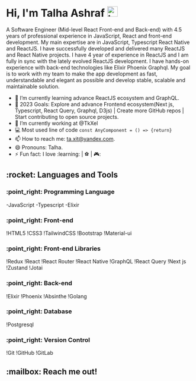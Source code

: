 <h1>Hi, I'm Talha Ashraf <img src="https://user-images.githubusercontent.com/1303154/88677602-1635ba80-d120-11ea-84d8-d263ba5fc3c0.gif" width="28px" alt="hi"></h1>

A Software Engineer (Mid-level React Front-end and Back-end) with 4.5 years of professional experience in JavaScript, React and front-end development. My main expertise are in JavaScript, Typescript  React Native and ReactJS. I have successfully developed and delivered many  ReactJS and React Native projects. I have 4 year of experience in ReactJS and I am fully in sync with the lately evolved ReactJS development. I have hands-on experience with back-end technologies like Elixir Phoenix Graphql. My goal is to work with my team to make the app development as fast, understandable and elegant as possible and develop stable, scalable and maintainable solution.

- 🌱 I’m currently learning advance ReactJS ecosystem and GraphQL.
- :goal_net:	2023 Goals: Explore and advance Frontend ecosystem(Next js, Typescript, React Query, Graphql, D3js) | Create more GitHub repos | Start contributing to open source projects.
- 🔭 I’m currently working at @TkXel
- :computer: Most used line of code `const AnyComponent = () => {return}`
- 📫 How to reach me: ta.xit@yandex.com.
- 😄 Pronouns: Talha.
- ⚡ Fun fact: I love  :learning:	| :soccer: | 🎮:	



<h2>:rocket: Languages and Tools</h2>

<h3>:point_right:  Programming Language</h3>

-JavaScript 
-Typescript 
-Elixir 

<h3>:point_right:  Front-end</h3>

!HTML5 !CSS3 !TailwindCSS !Bootstrap !Material-ui 

<h3>:point_right:  Front-end Libraries</h3>

!Redux !React !React Router !React Native !GraphQL !React Query !Next js !Zustand !Jotai

<h3>:point_right:  Back-end</h3>

!Elixir !Phoenix !Absinthe !Golang

<h3>:point_right:  Database</h3>

!Postgresql

<h3>:point_right:  Version Control</h3>

!Git !GitHub !GitLab

<h2>:mailbox: Reach me out!</h2>

